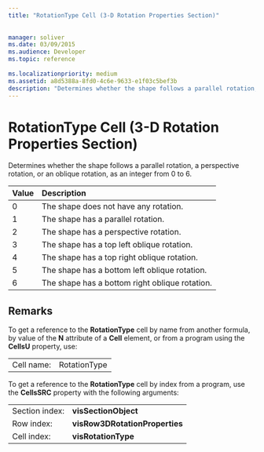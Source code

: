 ```yaml
---
title: "RotationType Cell (3-D Rotation Properties Section)"
 
 
manager: soliver
ms.date: 03/09/2015
ms.audience: Developer
ms.topic: reference
 
ms.localizationpriority: medium
ms.assetid: a8d5388a-8fd0-4c6e-9633-e1f03c5bef3b
description: "Determines whether the shape follows a parallel rotation, a perspective rotation, or an oblique rotation, as an integer from 0 to 6."
---
```


# RotationType Cell (3-D Rotation Properties Section)

Determines whether the shape follows a parallel rotation, a perspective rotation, or an oblique rotation, as an integer from 0 to 6. 
  
|**Value**|**Description**|
|:-----|:-----|
|0  <br/> |The shape does not have any rotation. |
|1  <br/> |The shape has a parallel rotation. |
|2  <br/> |The shape has a perspective rotation. |
|3  <br/> |The shape has a top left oblique rotation. |
|4  <br/> |The shape has a top right oblique rotation. |
|5  <br/> |The shape has a bottom left oblique rotation. |
|6  <br/> |The shape has a bottom right oblique rotation. |
   
## Remarks

To get a reference to the **RotationType** cell by name from another formula, by value of the **N** attribute of a **Cell** element, or from a program using the **CellsU** property, use: 
  
|||
|:-----|:-----|
|Cell name:  <br/> |RotationType  <br/> |
   
To get a reference to the **RotationType** cell by index from a program, use the **CellsSRC** property with the following arguments: 
  
|||
|:-----|:-----|
|Section index:  <br/> |**visSectionObject** <br/> |
|Row index:  <br/> |**visRow3DRotationProperties** <br/> |
|Cell index:  <br/> |**visRotationType** <br/> |
   

